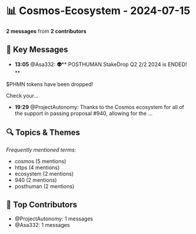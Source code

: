 # 📊 Cosmos-Ecosystem - 2024-07-15
**2 messages** from **2 contributors**

## 💬 Key Messages
- **13:05** @Asa332: **👽**** POSTHUMAN StakeDrop Q2 2/2 2024 is ENDED! **

$PHMN tokens have been dropped!

Check your...
- **19:29** @ProjectAutonomy: Thanks to the Cosmos ecosystem for all of the support in passing proposal #940, allowing for the ...

## 🔍 Topics & Themes
*Frequently mentioned terms:*
- cosmos (5 mentions)
- https (4 mentions)
- ecosystem (2 mentions)
- 940 (2 mentions)
- posthuman (2 mentions)

## 👥 Top Contributors
- @ProjectAutonomy: 1 messages
- @Asa332: 1 messages